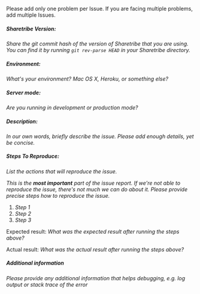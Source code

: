Please add only one problem per Issue. If you are facing multiple problems, add multiple Issues.

##### Sharetribe Version:

_Share the git commit hash of the version of Sharetribe that you are using. You can find it by running `git rev-parse HEAD` in your Sharetribe directory._

##### Environment:

_What's your environment? Mac OS X, Heroku, or something else?_

##### Server mode:

_Are you running in development or production mode?_

##### Description:

_In our own words, briefly describe the issue. Please add enough details, yet be concise._

##### Steps To Reproduce:

_List the actions that will reproduce the issue._

_This is the **most important** part of the issue report. If we're not able to reproduce the issue, there's not much we can do about it. Please provide precise steps how to reproduce the issue._

1. _Step 1_
1. _Step 2_
1. _Step 3_

Expected result: _What was the expected result after running the steps above?_

Actual result: _What was the actual result after running the steps above?_

##### Additional information

_Please provide any additional information that helps debugging, e.g. log output or stack trace of the error_
